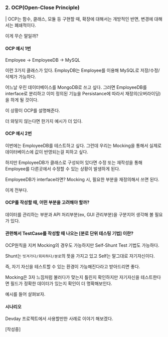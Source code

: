 
### 2. OCP(Open-Close Principle)

| OCP는 함수, 클래스, 모듈 등 구현할 때, 확장에 대해서는 개방적인 반면, 변경에 대해서는 폐쇄적이다.

이게 무슨 말일까?

#### OCP 예시 1번

Employee -> EmployeeDB -> MySQL

이런 3가지 클래스가 있다. EmployDB는 Employee를 이용해 MySQL로 저장/수정/삭제가 가능하다.

어느날 우린 데이터베이스를 MongoDB로 쓰고 싶다. 그러면 EmployeeDB를 interface로 분리하고 이미 정의된 기능을 Persistance에 따라서 재정의(오버라이딩)을 하게 될 것이다.

이 상황이 OCP를 설명해준다. 

더 와닿지 않는다면 한가지 예시가 더 있다.

#### OCP 예시 2번

이번에는 EmployeeDB를 테스트하고 싶다. 그런데 우리는 Mocking을 통해서 실제로 데이터베이스에 값이 반영되는걸 피하고 싶다.

하지만 EmployeeDB가 클래스로 구성되어 있다면 수정 또는 재작성을 통해 Employee를 다른곳에서 수정할 수 있는 상황이 발생하게 된다.

EmployeeDB가 interface라면? Mocking 시, 필요한 부분을 재정의해서 쓰면 된다.

이게 전부다.


#### OCP를 작성할 때, 어떤 부분을 고려해야 할까?

데이터를 관리하는 부분과 API 처리부분(ex, GUI 관리부분)을 구분지어 생각해 볼 필요가 있다.

#### 관련해서 TestCase를 작성할 때 나오는 [분로 단위 테스팅 기법] 이란?

OCP원칙을 지켜 Mocking의 경우도 가능하지만 Self-Shunt Test 기법도 가능하다.

Shunt는 `빗겨가다/회피하다/분로`의 뜻을 가지고 있고 Self는 말그대로 자기자신이다.

즉, 자기 자신을 테스트할 수 있는 환경이 가능해진다라고 받아드리면 좋다.

Mocking은 3자 느낌처럼 불러다가 맞는지 틀린지 확인하지만 자기자신을 테스트한다면 필드가 정확한 데이터가 있는지 확인이 더 명확해보인다.

예시를 들어 살펴보자.

#### 시나리오

Devday 프로젝트에서 사용할만한 사례로 이야기 해보겠다.

[작성중]